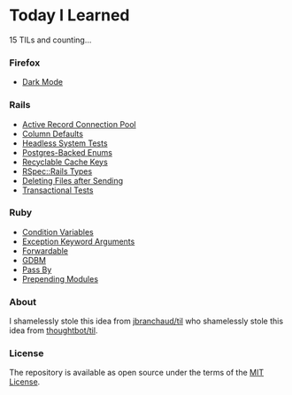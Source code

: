 # Today I Learned

15 TILs and counting…

### Firefox

- [Dark Mode](firefox/dark-mode.md)

### Rails

- [Active Record Connection Pool](rails/active-record-connection-pool.md)
- [Column Defaults](rails/column-defaults.md)
- [Headless System Tests](rails/headless-system-tests.md)
- [Postgres-Backed Enums](rails/postgres-backed-enums.md)
- [Recyclable Cache Keys](rails/recyclable-cache-keys.md)
- [RSpec::Rails Types](rails/rspec-rails-types.md)
- [Deleting Files after Sending](rails/deleting-files-after-sending.md)
- [Transactional Tests](rails/transactional-tests.md)

### Ruby

- [Condition Variables](ruby/condition-variables.md)
- [Exception Keyword Arguments](ruby/exception-keyword-arguments.md)
- [Forwardable](ruby/forwardable.md)
- [GDBM](ruby/gdbm.md)
- [Pass By](ruby/pass-by.md)
- [Prepending Modules](ruby/prepending-modules.md)

### About

I shamelessly stole this idea from [jbranchaud/til](https://github.com/jbranchaud/til) who shamelessly stole this idea from [thoughtbot/til](https://github.com/thoughtbot/til).

### License

The repository is available as open source under the terms of the [MIT License](https://opensource.org/licenses/MIT).
